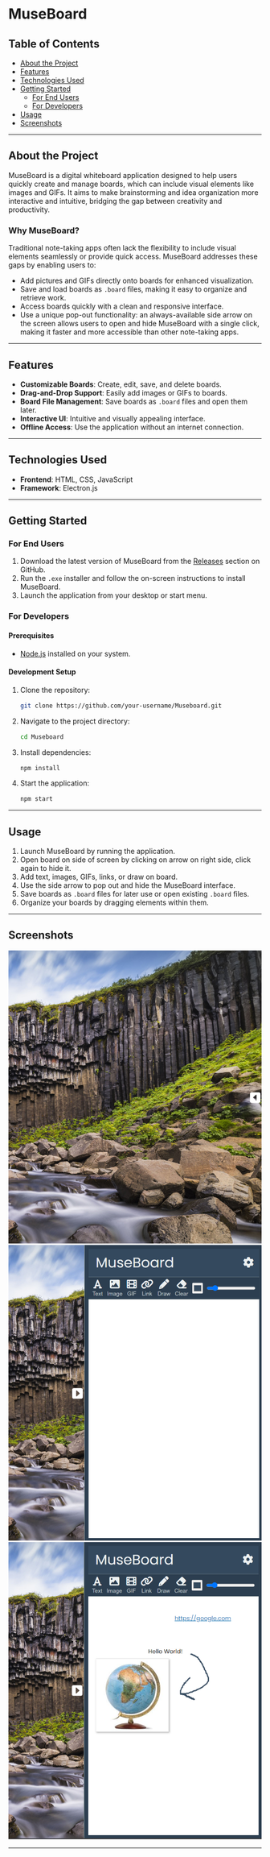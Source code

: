 # **MuseBoard**

## **Table of Contents**
- [About the Project](#about-the-project)
- [Features](#features)
- [Technologies Used](#technologies-used)
- [Getting Started](#getting-started)
  - [For End Users](#for-end-users)
  - [For Developers](#for-developers)
- [Usage](#usage)
- [Screenshots](#screenshots)

---

## **About the Project**
MuseBoard is a digital whiteboard application designed to help users quickly create and manage boards, which can include visual elements like images and GIFs. It aims to make brainstorming and idea organization more interactive and intuitive, bridging the gap between creativity and productivity.

### **Why MuseBoard?**
Traditional note-taking apps often lack the flexibility to include visual elements seamlessly or provide quick access. MuseBoard addresses these gaps by enabling users to:
- Add pictures and GIFs directly onto boards for enhanced visualization.
- Save and load boards as `.board` files, making it easy to organize and retrieve work.
- Access boards quickly with a clean and responsive interface.
- Use a unique pop-out functionality: an always-available side arrow on the screen allows users to open and hide MuseBoard with a single click, making it faster and more accessible than other note-taking apps.

---

## **Features**
- **Customizable Boards**: Create, edit, save, and delete boards.
- **Drag-and-Drop Support**: Easily add images or GIFs to boards.
- **Board File Management**: Save boards as `.board` files and open them later.
- **Interactive UI**: Intuitive and visually appealing interface.
- **Offline Access**: Use the application without an internet connection.

---

## **Technologies Used**
- **Frontend**: HTML, CSS, JavaScript
- **Framework**: Electron.js

---

## **Getting Started**

### For End Users
1. Download the latest version of MuseBoard from the [Releases](https://github.com/Cjking57893/Museboard/releases) section on GitHub.
2. Run the `.exe` installer and follow the on-screen instructions to install MuseBoard.
3. Launch the application from your desktop or start menu.

### For Developers
#### Prerequisites
- [Node.js](https://nodejs.org/) installed on your system.

#### Development Setup
1. Clone the repository:
   ```bash
   git clone https://github.com/your-username/Museboard.git
   ```
2. Navigate to the project directory:
   ```bash
   cd Museboard
   ```
3. Install dependencies:
   ```bash
   npm install
   ```
4. Start the application:
   ```bash
   npm start
   ```

---

## **Usage**
1. Launch MuseBoard by running the application.
2. Open board on side of screen by clicking on arrow on right side, click again to hide it.
3. Add text, images, GIFs, links, or draw on board.
4. Use the side arrow to pop out and hide the MuseBoard interface.
5. Save boards as `.board` files for later use or open existing `.board` files.
6. Organize your boards by dragging elements within them.

---

## **Screenshots**
![MuseBoard when closed](https://github.com/Cjking57893/Museboard/blob/main/assets/MuseBoard%20Screenshots/Closed.png)
![MuseBoard when open](https://github.com/Cjking57893/Museboard/blob/main/assets/MuseBoard%20Screenshots/Opened.png)
![MuseBoard in use](https://github.com/Cjking57893/Museboard/blob/main/assets/MuseBoard%20Screenshots/In-Use.png)

---
